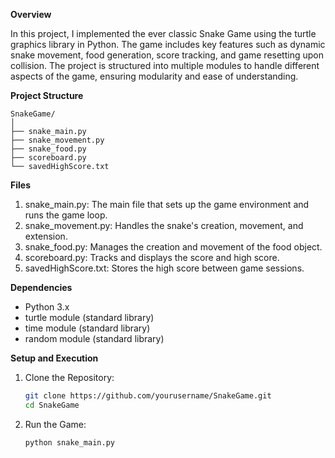 **Overview**

In this project, I implemented the ever classic Snake Game using the turtle graphics library in Python. The game includes key features such as dynamic snake movement, food generation, score tracking, and game resetting upon collision. The project is structured into multiple modules to handle different aspects of the game, ensuring modularity and ease of understanding.

**Project Structure**
```
SnakeGame/
│
├── snake_main.py
├── snake_movement.py
├── snake_food.py
├── scoreboard.py
└── savedHighScore.txt
```

**Files**
1. snake_main.py: The main file that sets up the game environment and runs the game loop.
2. snake_movement.py: Handles the snake's creation, movement, and extension.
3. snake_food.py: Manages the creation and movement of the food object.
4. scoreboard.py: Tracks and displays the score and high score.
5. savedHighScore.txt: Stores the high score between game sessions.

**Dependencies**
- Python 3.x
- turtle module (standard library)
- time module (standard library)
- random module (standard library)

**Setup and Execution**
1. Clone the Repository:
   ```bash
   git clone https://github.com/yourusername/SnakeGame.git
   cd SnakeGame
   ```

2. Run the Game:
   ```bash
   python snake_main.py
   ```
